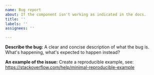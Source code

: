 ```yaml
---
name: Bug report
about: If the component isn't working as indicated in the docs.
title: ''
labels: ''
assignees: ''

---
```


**Describe the bug:**
A clear and concise description of what the bug is. What's happening, what's expected to happen instead?

**An example of the issue:**
Create a reproducible example, see: https://stackoverflow.com/help/minimal-reproducible-example
